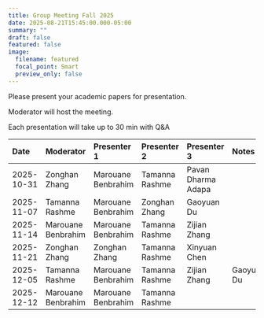 ```yaml
---
title: Group Meeting Fall 2025
date: 2025-08-21T15:45:00.000-05:00
summary: ""
draft: false
featured: false
image:
  filename: featured
  focal_point: Smart
  preview_only: false
---
```

Please present your academic papers for presentation.

Moderator will host the meeting.

Each presentation will take up to 30 min with Q&A


| Date       | Moderator          | Presenter 1        | Presenter 2 | Presenter 3        | Notes   |
|:-----------|:-------------------|:-------------------|:-------------------|:--------|:--------|
| 2025-10-31 | Zonghan Zhang      | Marouane Benbrahim | Tamanna Rashme |Pavan Dharma Adapa |  |         
| 2025-11-07 | Tamanna Rashme     | Marouane Benbrahim | Zonghan Zhang  | Gaoyuan Du              |         |
| 2025-11-14 | Marouane Benbrahim | Marouane Benbrahim | Tamanna Rashme| Zijian Zhang  |         |
| 2025-11-21 | Zonghan Zhang      | Zonghan Zhang | Tamanna Rashme| Xinyuan Chen       |         |
| 2025-12-05 | Tamanna Rashme     |  Marouane Benbrahim | Tamanna Rashme| Zijian Zhang       | Gaoyuan Du        |
| 2025-12-12 | Marouane Benbrahim | Marouane Benbrahim | Tamanna Rashme| |         |
